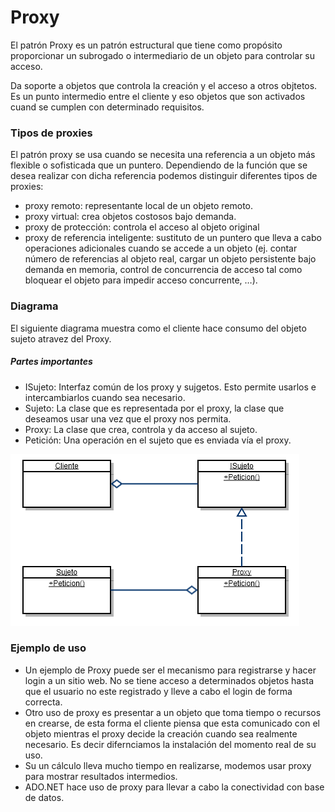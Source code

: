 # Proxy 
El patrón Proxy es un patrón estructural que tiene como propósito proporcionar un subrogado o intermediario de un objeto para controlar su acceso.

Da soporte a objetos que controla la creación y el acceso a otros objtetos. Es un punto intermedio entre el cliente y eso objetos que son activados cuand se cumplen con determinado requisitos.


### Tipos de proxies
El patrón proxy se usa cuando se necesita una referencia a un objeto más flexible o sofisticada que un puntero. Dependiendo de la función que se desea realizar con dicha referencia podemos distinguir diferentes tipos de proxies:
- proxy remoto: representante local de un objeto remoto.
- proxy virtual: crea objetos costosos bajo demanda.
- proxy de protección: controla el acceso al objeto original
- proxy de referencia inteligente: sustituto de un puntero que lleva a cabo operaciones adicionales cuando se accede a un objeto (ej. contar número de referencias al objeto real, cargar un objeto persistente bajo demanda en memoria, control de concurrencia de acceso tal como bloquear el objeto para impedir acceso concurrente, …).

### Diagrama
El siguiente diagrama muestra como el cliente hace consumo del objeto sujeto atravez del Proxy.

##### Partes importantes
- ISujeto: Interfaz común de los proxy y sujgetos. Esto permite usarlos e intercambiarlos cuando sea necesario.
- Sujeto: La clase que es representada por el proxy, la clase que deseamos usar una vez que el proxy nos permita.
- Proxy: La clase que crea, controla y da acceso al sujeto.
- Petición: Una operación en el sujeto que es enviada vía el proxy.

![Proxy Diagram](https://github.com/fercala/Design-patterns/blob/master/Structural/Proxy/Proxy.png?raw=true)

### Ejemplo de uso
- Un ejemplo de Proxy puede ser el mecanismo para registrarse y hacer login a un sitio web. No se tiene acceso a determinados objetos hasta que el usuario no este registrado y lleve a cabo el login de forma correcta.
- Otro uso de proxy es presentar a un objeto que toma tiempo o recursos en crearse, de esta forma el cliente piensa que esta comunicado con el objeto mientras el proxy decide la creación cuando sea realmente necesario. Es decir difernciamos la instalación del momento real de su uso.
- Su un cálculo lleva mucho tiempo en realizarse, modemos usar proxy para mostrar resultados intermedios.
- ADO.NET hace uso de proxy para llevar a cabo la conectividad con base de datos.

